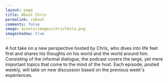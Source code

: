 ```yaml
---
layout: page
title: About Chris 
permalink: /about
comments: false
image: assets/images/chrisTesla.png
imageshadow: true
---
```


A hot take on a new perspective hosted by Chris, who dives into life feet first and shares his thoughts on his world and the world around him. Consisting of the informal dialogue, the podcast covers the large, yet mere important topics that come to the mind of the host. Each episode, posted weekly, will take on new discussion based on the previous week's experiences.
